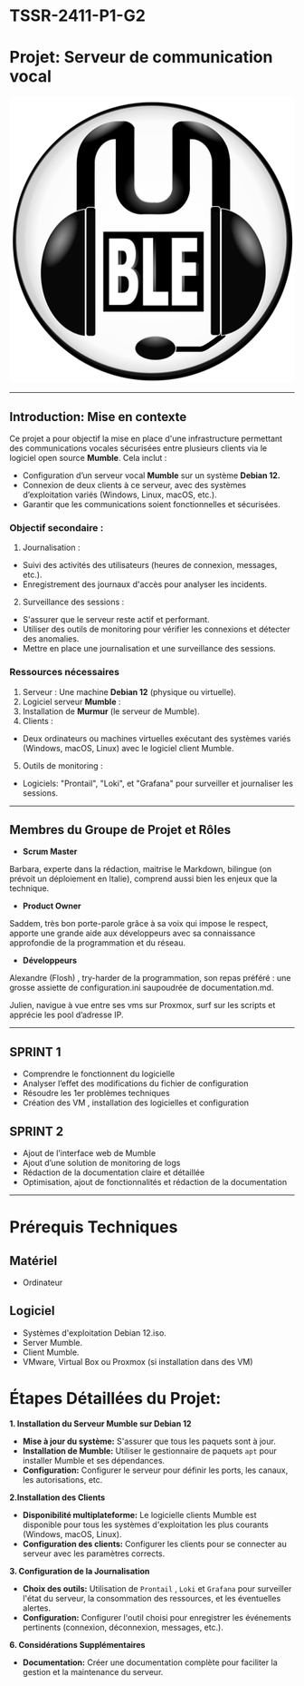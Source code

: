 # TSSR-2411-P1-G2

# Projet: Serveur de communication vocal 



![](Ressources/Icons_mumble.svg.png)


---
## **Introduction: Mise en contexte**
Ce projet a pour objectif la mise en place d'une infrastructure permettant des communications vocales sécurisées entre plusieurs clients via le logiciel open source **Mumble**.
Cela inclut :
* Configuration d’un serveur vocal **Mumble** sur un système **Debian 12.**
* Connexion de deux clients à ce serveur, avec des systèmes d’exploitation variés (Windows, Linux, macOS, etc.).
* Garantir que les communications soient fonctionnelles et sécurisées.

### **Objectif secondaire** :
1. Journalisation :
* Suivi des activités des utilisateurs (heures de connexion, messages, etc.).
* Enregistrement des journaux d'accès pour analyser les incidents.
2. Surveillance des sessions :
* S'assurer que le serveur reste actif et performant.
* Utiliser des outils de monitoring pour vérifier les connexions et détecter des anomalies.
* Mettre en place une journalisation et une surveillance des sessions.

### **Ressources nécessaires**
1. Serveur : Une machine **Debian 12** (physique ou virtuelle).
2. Logiciel serveur **Mumble** :
3. Installation de **Murmur** (le serveur de Mumble).
4. Clients :
* Deux ordinateurs ou machines virtuelles exécutant des systèmes variés (Windows, macOS, Linux) avec le logiciel client Mumble.
5. Outils de monitoring :
* Logiciels: "Prontail", "Loki", et "Grafana" pour surveiller et journaliser les sessions.

---

## **Membres du Groupe de Projet et Rôles**
- **Scrum Master**

Barbara, experte dans la rédaction, maitrise le Markdown, bilingue (on prévoit un déploiement en Italie), comprend aussi bien les enjeux que la technique.

- **Product Owner**

Saddem, très bon porte-parole grâce à sa voix qui impose le respect, apporte une grande aide aux développeurs avec sa connaissance approfondie de la programmation et du réseau.

- **Développeurs**

Alexandre (Flosh) , try-harder de la programmation, son repas préféré : une grosse assiette de configuration.ini saupoudrée de documentation.md.

Julien, navigue à vue entre ses vms sur Proxmox, surf sur les scripts et apprécie les pool d’adresse IP.

---

## **SPRINT 1**
- Comprendre le fonctionnent du logicielle
- Analyser l’effet des modifications du fichier de configuration
- Résoudre les 1er problèmes techniques
- Création des VM , installation des logicielles et configuration

## **SPRINT 2**
- Ajout de l’interface web de Mumble
- Ajout d’une solution de monitoring de logs
- Rédaction de la documentation claire et détaillée
- Optimisation, ajout de fonctionnalités et rédaction de la documentation

---

# **Prérequis Techniques**

## Matériel
* Ordinateur

## Logiciel
* Systèmes d'exploitation Debian 12.iso.
* Server Mumble.
* Client Mumble.
* VMware, Virtual Box ou Proxmox (si installation dans des VM)


# **Étapes Détaillées du Projet**:
**1. Installation du Serveur Mumble sur Debian 12**
- **Mise à jour du système:** S'assurer que tous les paquets sont à jour.
- **Installation de Mumble:** Utiliser le gestionnaire de paquets `apt` pour installer Mumble et ses dépendances.
- **Configuration:** Configurer le serveur pour définir les ports, les canaux, les autorisations, etc.

**2.Installation des Clients**
- **Disponibilité multiplateforme:** Le logicielle clients Mumble est disponible pour tous les systèmes d'exploitation les plus courants (Windows, macOS, Linux).
- **Configuration des clients:** Configurer les clients pour se connecter au serveur avec les paramètres corrects.

**3. Configuration de la Journalisation**
- **Choix des outils:** Utilisation de  `Prontail` , `Loki` et `Grafana` pour surveiller l'état du serveur, la consommation des ressources, et les éventuelles alertes.
- **Configuration:** Configurer l'outil choisi pour enregistrer les événements pertinents (connexion, déconnexion, messages, etc.).

**6. Considérations Supplémentaires**
- **Documentation:** Créer une documentation complète pour faciliter la gestion et la maintenance du serveur.
 
